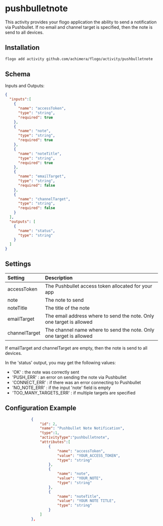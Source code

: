 # pushbulletnote
This activity provides your flogo application the ability to send a notification via Pushbullet.
If no email and channel target is specified, then the note is send to all devices. 


## Installation

```bash
flogo add activity github.com/achimera/flogo/activity/pushbulletnote
```

## Schema
Inputs and Outputs:

```json
{
  "inputs":[
    {
      "name": "accessToken",
      "type": "string",
      "required": true
    },
    {
      "name": "note",
      "type": "string",
      "required": true
    },
    {
      "name": "noteTitle",
      "type": "string",
      "required": true
    },
    {
      "name": "emailTarget",
      "type": "string",
      "required": false
    },
    {
      "name": "channelTarget",
      "type": "string",
      "required": false
    }
  ],
  "outputs": [
  	{
      "name": "status",
      "type": "string"
    }
  ]
}
```
## Settings
| Setting      | Description    |
|:-------------|:---------------|        
| accessToken  | The Pushbullet access token allocated for your app |
| note      	 | The note to send |
| noteTitle | The title of the note |
| emailTarget    	| The email address where to send the note. Only one target is allowed |
| channelTarget    	| The channel name where to send the note. Only one target is allowed |

If emailTarget and channelTarget are empty, then the note is send to all devices. 

In the 'status' output, you may get the following values:
- 'OK' : the note was correctly sent
- 'PUSH_ERR' : an error on sending the note via Pushbullet
- 'CONNECT_ERR' : if there was an error connecting to Pushbullet
- 'NO_NOTE_ERR' : if the input 'note' field is empty
- 'TOO_MANY_TARGETS_ERR' : if multiple targets are specified


## Configuration Example

```json
            {  
            	"id": 2,
            	"name": "Pushbullet Note Notification",
            	"type":1,
            	"activityType":"pushbulletnote",
            	"attributes":[  
    				{
      					"name": "accessToken",
      					"value": "YOUR_ACCESS_TOKEN",
      					"type": "string"
    				},
    				{
      					"name": "note",
      					"value": "YOUR_NOTE",
      					"type": "string"
    				},
    				{
      					"name": "noteTitle",
      					"value": "YOUR NOTE TITLE",
      					"type": "string"
    				}
            	]
         	},
```

